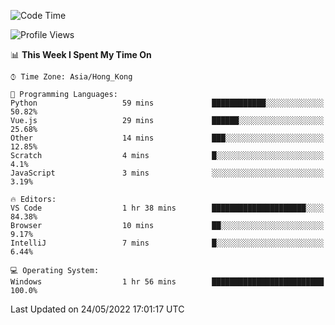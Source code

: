 <!--START_SECTION:waka-->
![Code Time](http://img.shields.io/badge/Code%20Time-0%20secs-blue)

![Profile Views](http://img.shields.io/badge/Profile%20Views-626-blue)

📊 **This Week I Spent My Time On** 

```text
⌚︎ Time Zone: Asia/Hong_Kong

💬 Programming Languages: 
Python                   59 mins             ████████████░░░░░░░░░░░░░   50.82% 
Vue.js                   29 mins             ██████░░░░░░░░░░░░░░░░░░░   25.68% 
Other                    14 mins             ███░░░░░░░░░░░░░░░░░░░░░░   12.85% 
Scratch                  4 mins              █░░░░░░░░░░░░░░░░░░░░░░░░   4.1% 
JavaScript               3 mins              ░░░░░░░░░░░░░░░░░░░░░░░░░   3.19%

🔥 Editors: 
VS Code                  1 hr 38 mins        █████████████████████░░░░   84.38% 
Browser                  10 mins             ██░░░░░░░░░░░░░░░░░░░░░░░   9.17% 
IntelliJ                 7 mins              █░░░░░░░░░░░░░░░░░░░░░░░░   6.44%

💻 Operating System: 
Windows                  1 hr 56 mins        █████████████████████████   100.0%

```


 Last Updated on 24/05/2022 17:01:17 UTC
<!--END_SECTION:waka-->
